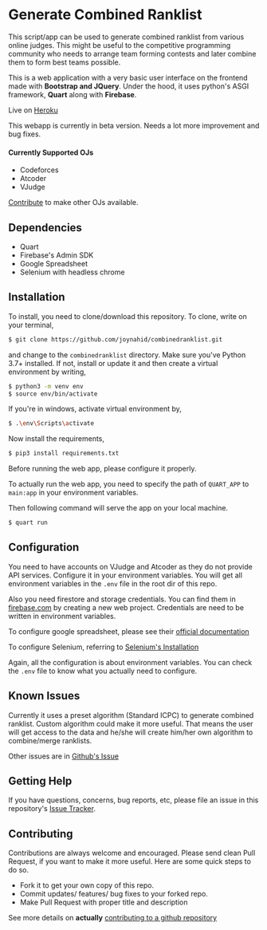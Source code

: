 # Generate Combined Ranklist

This script/app can be used to generate combined ranklist from various online judges. This might be useful to the competitive programming community who needs to arrange team forming contests and later combine them to form best teams possible.

This is a web application with a very basic user interface on the frontend made with **Bootstrap and JQuery**. Under the hood, it uses python's ASGI framework, **Quart** along with **Firebase**.

Live on [Heroku](https://rrii.herokuapp.com)

This webapp is currently in beta version. Needs a lot more improvement and bug fixes.

#### Currently Supported OJs
- Codeforces
- Atcoder
- VJudge

[Contribute](#contributing) to make other OJs available.

## Dependencies

- Quart
- Firebase's Admin SDK
- Google Spreadsheet
- Selenium with headless chrome

## Installation

To install, you need to clone/download this repository. To clone, write on your terminal,
```bash
$ git clone https://github.com/joynahid/combinedranklist.git
```
and change to the `combinedranklist` directory.
Make sure you've Python 3.7+ installed. If not, install or update it and then create a virtual environment by writing,
```bash
$ python3 -m venv env
$ source env/bin/activate
```

If you're in windows, activate virtual environment by,
```bash
$ .\env\Scripts\activate
```

Now install the requirements,
```bash
$ pip3 install requirements.txt
```
Before running the web app, please configure it properly.

To actually run the web app, you need to specify the path of `QUART_APP` to `main:app` in your environment variables.

Then following command will serve the app on your local machine.
```bash
$ quart run
```

## Configuration

You need to have accounts on VJudge and Atcoder as they do not provide API services. Configure it in your environment variables. You will get all environment variables in the `.env` file in the root dir of this repo.

Also you need firestore and storage credentials. You can find them in [firebase.com](https://firebase.com) by creating a new web project. Credentials are need to be written in environment variables.

To configure google spreadsheet, please see their [official documentation](https://developers.google.com/sheets/api)

To configure Selenium, referring to [Selenium's Installation](https://selenium-python.readthedocs.io/installation.html)

Again, all the configuration is about environment variables. You can check the `.env` file to know what you actually need to configure.

## Known Issues

Currently it uses a preset algorithm (Standard ICPC) to generate combined ranklist. Custom algorithm could make it more useful. That means the user will get access to the data and he/she will create him/her own algorithm to combine/merge ranklists.

Other issues are in [Github's Issue](https://github.com/joynahid/combinedranklist/issues)

## Getting Help

If you have questions, concerns, bug reports, etc, please file an issue in this repository's [Issue Tracker](https://github.com/joynahid/combinedranklist/issues).

## Contributing

Contributions are always welcome and encouraged. Please send clean Pull Request, if you want to make it more useful. Here are some quick steps to do so.
- Fork it to get your own copy of this repo.
- Commit updates/ features/ bug fixes to your forked repo.
- Make Pull Request with proper title and description

See more details on **actually**  [contributing to a github repository](https://www.dataschool.io/how-to-contribute-on-github/)
